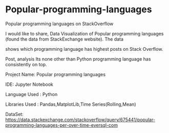# Popular-programming-languages
Popular programming languages on StackOverflow

I would like to share, Data Visualization of Popular programming languages (found the data from StackExchange website). The data  

shows which programming language has highest posts on Stack Overflow.

Post, analysis Its none other than Python programming language has consistently on top. 

Project Name: Popular programming languages

IDE: Jupyter Notebook

Language Used : Python

Libraries Used : Pandas,MatplotLib,Time Series(Rolling,Mean)

DataSet: https://data.stackexchange.com/stackoverflow/query/675441/popular-programming-languages-per-over-time-eversql-com


